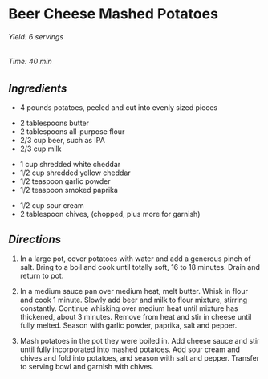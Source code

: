 # Beer Cheese Mashed Potatoes

######  Yield: 6 servings
######  Time:  40 min

##  *Ingredients*

- 4 pounds potatoes, peeled and cut into evenly sized pieces
<!--  -->
- 2 tablespoons butter
- 2 tablespoons all-purpose flour
- 2/3 cup beer, such as IPA
- 2/3 cup milk
<!--  -->
- 1 cup shredded white cheddar
- 1/2 cup shredded yellow cheddar
- 1/2 teaspoon garlic powder
- 1/2 teaspoon smoked paprika
<!--  -->
- 1/2 cup sour cream
- 2 tablespoon chives, (chopped, plus more for garnish)

##  *Directions*
1. In a large pot, cover potatoes with water and add a generous pinch of salt. Bring to a boil and cook until totally soft, 16 to 18 minutes. Drain and return to pot.

2. In a medium sauce pan over medium heat, melt butter. Whisk in flour and cook 1 minute. Slowly add beer and milk to flour mixture, stirring constantly. Continue whisking over medium heat until mixture has thickened, about 3 minutes. Remove from heat and stir in cheese until fully melted. Season with garlic powder, paprika, salt and pepper.

3. Mash potatoes in the pot they were boiled in. Add cheese sauce and stir until fully incorporated into mashed potatoes. Add sour cream and chives and fold into potatoes, and season with salt and pepper. Transfer to serving bowl and garnish with chives.